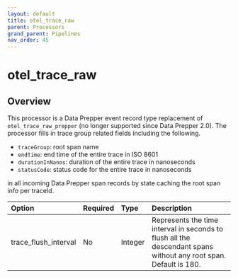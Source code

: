 ```yaml
---
layout: default
title: otel_trace_raw
parent: Processors
grand_parent: Pipelines
nav_order: 45
---
```


# otel_trace_raw

## Overview

This processor is a Data Prepper event record type replacement of `otel_trace_raw_prepper` (no longer supported since Data Prepper 2.0). The processor fills in trace group related fields including the following.

* `traceGroup`: root span name
* `endTime`: end time of the entire trace in ISO 8601
* `durationInNanos`: duration of the entire trace in nanoseconds
* `statusCode`: status code for the entire trace in nanoseconds

in all incoming Data Prepper span records by state caching the root span info per traceId. 

Option | Required | Type | Description
:--- | :--- | :--- | :---
trace_flush_interval | No | Integer | Represents the time interval in seconds to flush all the descendant spans without any root span. Default is 180.

<!---## Configuration

Content will be added to this section.

## Metrics

Content will be added to this section.--->